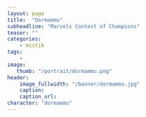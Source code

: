 ```yaml
---
layout: page
title:  "Dormammu"
subheadline: "Marvels Contest of Champions"
teaser: ""
categories:
    - mistik
tags:
    -
image:
   thumb: "/portrait/dormammu.png"
header:
    image_fullwidth: "/banner/dormammu.jpg"
    caption: 
    caption_url:    
character: "dormammu"
---
```

